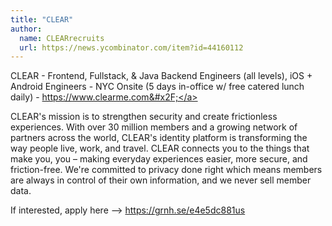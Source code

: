 ```yaml
---
title: "CLEAR"
author:
  name: CLEARrecruits
  url: https://news.ycombinator.com/item?id=44160112
---
```

CLEAR - Frontend, Fullstack, &amp; Java Backend Engineers (all levels), iOS + Android Engineers - NYC Onsite (5 days in-office w&#x2F; free catered lunch daily) - <a href="https:&#x2F;&#x2F;www.clearme.com&#x2F;" rel="nofollow">https:&#x2F;&#x2F;www.clearme.com&#x2F;</a>

CLEAR&#x27;s mission is to strengthen security and create frictionless experiences. With over 30 million members and a growing network of partners across the world, CLEAR&#x27;s identity platform is transforming the way people live, work, and travel. CLEAR connects you to the things that make you, you – making everyday experiences easier, more secure, and friction-free. We&#x27;re committed to privacy done right which means members are always in control of their own information, and we never sell member data.

If interested, apply here --&gt; <a href="https:&#x2F;&#x2F;grnh.se&#x2F;e4e5dc881us" rel="nofollow">https:&#x2F;&#x2F;grnh.se&#x2F;e4e5dc881us</a>
<JobApplication />

